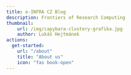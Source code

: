 ```yaml
---
title: e-INFRA CZ Blog
description: Frontiers of Research Computing
thumbnail:
    url: /img/capybara-clustery-grafika.jpg
    author: Lukáš Hejtmánek
actions:
  get-started:
    url: "/about"
    title: "About us"
    icon: "fas book-open"
---
```


